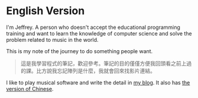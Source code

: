 # English Version

I'm Jeffrey. A person who doesn't accept the educational programming training and want to learn the knowledge of computer science and solve the problem related to music in the world.

This is my note of the journey to do something people want.

> 這是我學習程式的筆記，歡迎參考。筆記的目的僅僅方便我回頭看之前上過的課。比方說我忘記陣列是什麼，我就會回來找影片連結。

I like to play musical software and write the detail in [my blog](https://medium.com/music-tech-alliance). It also has [the version of Chinese](https://musictech.tw/).

